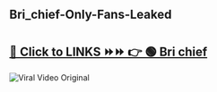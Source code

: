 
 ## Bri_chief-Only-Fans-Leaked

# <h2><a href="https://clipsfans.com/Bri_chief&ref=git">🔗 Click to LINKS ⏩⏩ 👉 🟢 Bri chief </a></h2>

<a href="https://clipsfans.com/Bri_chief&ref=git" rel="nofollow" data-target="animated-image.originalLink"><img src="https://i.ibb.co.com/xMMVF88/686577567.gif" alt="Viral Video Original" style="max-width: 100%; display: inline-block;" data-target="animated-image.originalImage"></a>

